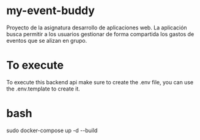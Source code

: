 # my-event-buddy
Proyecto de la asignatura desarrollo de aplicaciones web. La aplicación busca permitir a los usuarios gestionar de forma compartida los gastos de eventos que se alizan en grupo.

# To execute
To execute this backend api make sure to create the .env file, you can use the .env.template to create it.

# bash
sudo docker-compose up -d --build
